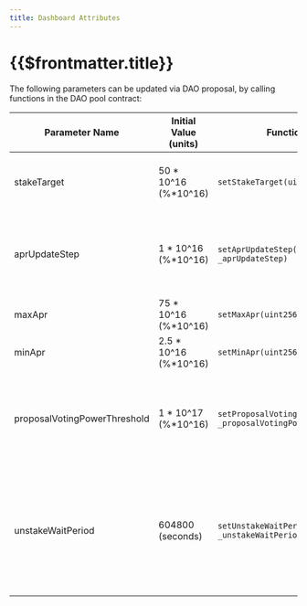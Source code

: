 ```yaml
---
title: Dashboard Attributes
---
```


# {{$frontmatter.title}}

The following parameters can be updated via DAO proposal, by calling functions in the DAO pool contract:


|Parameter Name |Initial Value (units) |Function Signature |Description |
|--- |--- |--- |--- |
|stakeTarget |50 * 10^16 (%*10^16) |`setStakeTarget(uint256 _stakeTarget)`|Percentage of all tokens targeted to be staked |
|aprUpdateStep |1 * 10^16 (%*10^16) |`setAprUpdateStep(uint256 _aprUpdateStep)` |Percentage reward APR will be increased or decreased by |
|maxApr |75 * 10^16 (%*10^16) |`setMaxApr(uint256 _maxApr)` |Maximum reward APR |
|minApr |2.5 * 10^16 (%*10^16) |`setMinApr(uint256 _minApr)` |Minimum reward APR |
|proposalVotingPowerThreshold |1 * 10^17 (%*10^16) |`setProposalVotingPowerThreshold(uint256 _proposalVotingPowerThreshold)` |Percentage of all shares that must be held to create a new proposal |
|unstakeWaitPeriod |604800 (seconds) |`setUnstakeWaitPeriod(uint256 _unstakeWaitPeriod)` |Length of time a member must wait after scheduling unstake before unstaking tokens from the pool |
